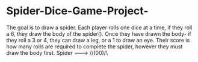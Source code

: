 # Spider-Dice-Game-Project-

The goal is to draw a spider. Each player rolls one dice at a time, if they roll a 6, they draw the body of the spider(). Once they have drawn the body- if they roll a 3 or 4, they can draw a leg, or a 1 to draw an eye. Their score is how many rolls are required to complete the spider, however they must draw the body first. 
Spider ---> //\(00)/\\
